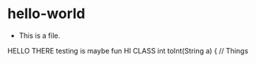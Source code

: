 hello-world
===========
- This is a file.

HELLO THERE
testing is maybe fun
HI CLASS
int toInt(String a) {
  // Things
